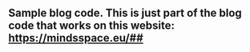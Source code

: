 ## Sample blog code. This is just part of the blog code that works on this website: https://mindsspace.eu/##
